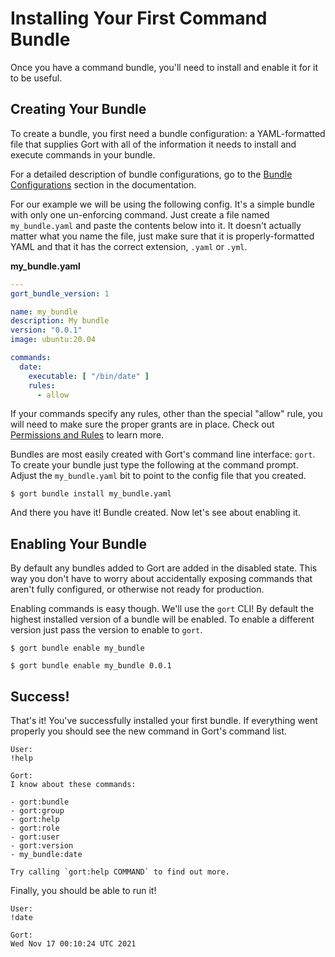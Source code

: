 # Installing Your First Command Bundle

Once you have a command bundle, you'll need to install and enable it for it to be useful.

## Creating Your Bundle

To create a bundle, you first need a bundle configuration: a YAML-formatted file that supplies Gort with all of the information it needs to install and execute commands in your bundle.

For a detailed description of bundle configurations, go to the [Bundle Configurations](bundle-configurations.md) section in the documentation.

For our example we will be using the following config. It's a simple bundle with only one un-enforcing command. Just create a file named `my_bundle.yaml` and paste the contents below into it. It doesn't actually matter what you name the file, just make sure that it is properly-formatted YAML and that it has the correct extension, `.yaml` or `.yml`.

**my_bundle.yaml**

```yml
---
gort_bundle_version: 1

name: my_bundle
description: My bundle
version: "0.0.1"
image: ubuntu:20.04

commands:
  date:
    executable: [ "/bin/date" ]
    rules:
      - allow
```

If your commands specify any rules, other than the special "allow" rule, you will need to make sure the proper grants are in place. Check out [Permissions and Rules](permissions-and-rules.md) to learn more.

Bundles are most easily created with Gort's command line interface: `gort`. To create your bundle just type the following at the command prompt. Adjust the `my_bundle.yaml` bit to point to the config file that you created.

```
$ gort bundle install my_bundle.yaml
```

And there you have it! Bundle created. Now let's see about enabling it.

## Enabling Your Bundle

By default any bundles added to Gort are added in the disabled state. This way you don't have to worry about accidentally exposing commands that aren't fully configured, or otherwise not ready for production.

Enabling commands is easy though. We'll use the `gort` CLI! By default the highest installed version of a bundle will be enabled. To enable a different version just pass the version to enable to `gort`.

```
$ gort bundle enable my_bundle

$ gort bundle enable my_bundle 0.0.1
```

## Success!

That's it! You've successfully installed your first bundle. If everything went properly you should see the new command in Gort's command list.

```
User:
!help

Gort:
I know about these commands:

- gort:bundle
- gort:group
- gort:help
- gort:role
- gort:user
- gort:version
- my_bundle:date

Try calling `gort:help COMMAND` to find out more.
```

Finally, you should be able to run it!

```
User:
!date

Gort:
Wed Nov 17 00:10:24 UTC 2021
```
